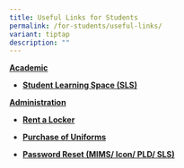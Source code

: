 ```yaml
---
title: Useful Links for Students
permalink: /for-students/useful-links/
variant: tiptap
description: ""
---
```

<p><strong><u>Academic</u></strong>
</p>
<ul data-tight="true" class="tight">
<li>
<p><strong><a href="https://vle.learning.moe.edu.sg/login" rel="noopener noreferrer nofollow" target="_blank">Student Learning Space (SLS)</a></strong>
</p>
</li>
</ul>
<p><strong><u>Administration</u></strong>
</p>
<ul data-tight="true" class="tight">
<li>
<p><strong><a href="https://www.rent-a-locker.com" rel="noopener noreferrer nofollow" target="_blank">Rent a Locker</a></strong>
</p>
</li>
<li>
<p><strong><a href="www.myuniformshop.com.sg" rel="noopener noreferrer nofollow" target="_blank">Purchase of Uniforms</a></strong>
</p>
</li>
<li>
<p><strong><a href="https://form.gov.sg/5e659fdb6bbaaf0011251cc9" rel="noopener noreferrer nofollow" target="_blank">Password Reset (MIMS/ Icon/ PLD/ SLS)</a></strong>
</p>
</li>
</ul>
<p></p>